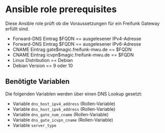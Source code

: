 # Ansible role prerequisites

Diese Ansible role prüft ob die Voraussetzungen für ein Freifunk Gateway erfüllt sind.

- Forward-DNS Eintrag $FQDN == ausgelesener IPv4-Adresse
- Forward-DNS Eintrag $FQDN == ausgelesener IPv6-Adresse
- CNAME Eintrag gate$magic.freifunk-mwu.de == $FQDN
- CNAME Eintrag icvpn$magic.freifunk-mwu.de == $FQDN
- Linux Distribution == Debian
- Debian Version == 9 oder 10

## Benötigte Variablen

Die folgenden Variablen werden über einen DNS Lookup gesetzt:
- Variable `dns_host_ipv4_address` (Rollen-Variable)
- Variable `dns_host_ipv6_address` (Rollen-Variable)
- Variable `dns_gate_num_cname` (Rollen-Variable)
- Variable `dns_gate_icvpn_cname` (Rollen-Variable)
- Variable `server_type`
